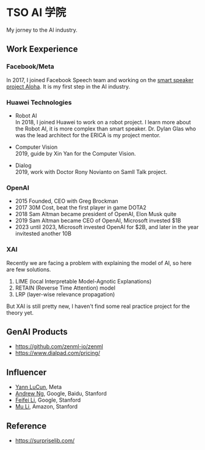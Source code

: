 # TSO AI 学院

My jorney to the AI industry.

## Work Eexperience

### Facebook/Meta

In 2017, I joined Facebook Speech team and working on the 
[smart speaker project Aloha](https://9to5mac.com/2018/10/08/smart-speaker-portal-facebook-amazon-alexa/).
It is my first step in the AI industry.

### Huawei Technologies

* Robot AI  
    In 2018, I joined Huawei to work on a robot project. I learn more about the Robot AI, 
    it is more complex than smart speaker. Dr. Dylan Glas who was the lead architect 
    for the ERICA is my project mentor.

* Computer Vision  
    2019, guide by Xin Yan for the Computer Vision.

* Dialog  
    2019, work with Doctor Rony Novianto on Samll Talk project.

### OpenAI

* 2015 Founded, CEO with Greg Brockman
* 2017 30M Cost, beat the first player in game DOTA2
* 2018 Sam Altman became president of OpenAI, Elon Musk quite
* 2019 Sam Altman became CEO of OpenAI, Microsoft invested $1B
* 2023 until 2023, Microsoft invested OpenAI for $2B, and later in the year invitested another 10B 

### XAI

Recently we are facing a problem with explaining the model of AI, so here are few solutions.

1. LIME (local Interpretable Model-Agnotic Explanations)
2. RETAIN (Reverse Time Attention) model
3. LRP (layer-wise relevance propagation)

But XAI is still pretty new, I haven't find some real practice project for the theory yet.

## GenAI Products

* https://github.com/zenml-io/zenml
* https://www.dialpad.com/pricing/

## Influencer

* [Yann LuCun](https://www.linkedin.com/in/yann-lecun/), Meta
* [Andrew Ng](https://www.andrewng.org/), Google, Baidu, Stanford
* [Feifei Li](https://profiles.stanford.edu/fei-fei-li), Google, Stanford
* [Mu Li](https://www.cs.cmu.edu/~muli/), Amazon, Stanford

## Reference

* https://surpriselib.com/
